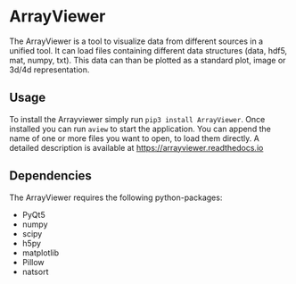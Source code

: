 # ArrayViewer

The ArrayViewer is a tool to visualize data from different sources in a unified tool. It can load files containing different data structures (data, hdf5, mat, numpy, txt). This data can than be plotted as a standard plot, image or 3d/4d representation.

## Usage
To install the Arrayviewer simply run `pip3 install ArrayViewer`. Once installed you can run `aview` to start the application. You can append the name of one or more files you want to open, to load them directly. A detailed description is available at https://arrayviewer.readthedocs.io

## Dependencies
The ArrayViewer requires the following python-packages:
* PyQt5
* numpy
* scipy
* h5py
* matplotlib
* Pillow
* natsort
